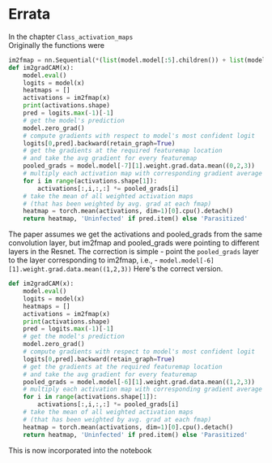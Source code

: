 # Errata

In the chapter `Class_activation_maps`  
Originally the functions were 

```python
im2fmap = nn.Sequential(*(list(model.model[:5].children()) + list(model.model[5][:2].children())))
def im2gradCAM(x):
    model.eval()
    logits = model(x)
    heatmaps = []
    activations = im2fmap(x)
    print(activations.shape)
    pred = logits.max(-1)[-1]
    # get the model's prediction
    model.zero_grad()
    # compute gradients with respect to model's most confident logit
    logits[0,pred].backward(retain_graph=True)
    # get the gradients at the required featuremap location
    # and take the avg gradient for every featuremap
    pooled_grads = model.model[-7][1].weight.grad.data.mean((0,2,3))
    # multiply each activation map with corresponding gradient average
    for i in range(activations.shape[1]):
        activations[:,i,:,:] *= pooled_grads[i]
    # take the mean of all weighted activation maps
    # (that has been weighted by avg. grad at each fmap)
    heatmap = torch.mean(activations, dim=1)[0].cpu().detach()
    return heatmap, 'Uninfected' if pred.item() else 'Parasitized'
```

The paper assumes we get the activations and pooled_grads from the same convolution layer, but im2fmap and pooled_grads were pointing to different layers in the Resnet.
The correction is simple - point the `pooled_grads` layer to the layer corresponding to im2fmap, i.e., - `model.model[-6][1].weight.grad.data.mean((1,2,3))`
Here's the correct version. 

```python
def im2gradCAM(x):
    model.eval()
    logits = model(x)
    heatmaps = []
    activations = im2fmap(x)
    print(activations.shape)
    pred = logits.max(-1)[-1]
    # get the model's prediction
    model.zero_grad()
    # compute gradients with respect to model's most confident logit
    logits[0,pred].backward(retain_graph=True)
    # get the gradients at the required featuremap location
    # and take the avg gradient for every featuremap
    pooled_grads = model.model[-6][1].weight.grad.data.mean((1,2,3))
    # multiply each activation map with corresponding gradient average
    for i in range(activations.shape[1]):
        activations[:,i,:,:] *= pooled_grads[i]
    # take the mean of all weighted activation maps
    # (that has been weighted by avg. grad at each fmap)
    heatmap = torch.mean(activations, dim=1)[0].cpu().detach()
    return heatmap, 'Uninfected' if pred.item() else 'Parasitized'
```

This is now incorporated into the notebook 
